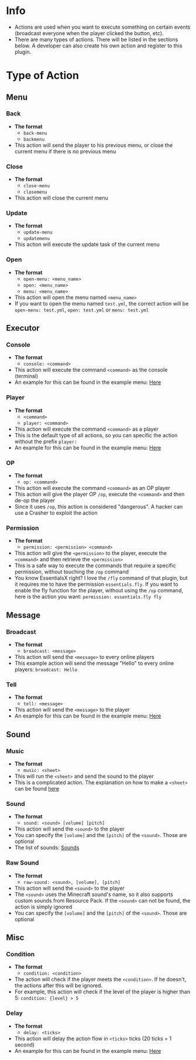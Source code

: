 # Info
* Actions are used when you want to execute something on certain events (broadcast everyone when the player clicked the button, etc).
* There are many types of actions. There will be listed in the sections below. A developer can also create his own action and register to this plugin.
# Type of Action
## Menu
### Back
* **The format**
  * `back-menu`
  * `backmenu`
* This action will send the player to his previous menu, or close the current menu if there is no previous menu
### Close
* **The format**
  * `close-menu`
  * `closemenu`
* This action will close the current menu
### Update
* **The format**
  * `update-menu`
  * `updatemenu`
* This action will execute the update task of the current menu
### Open
* **The format**
  * `open-menu: <menu_name>`
  * `open: <menu_name>`
  * `menu: <menu_name>`
* This action will open the menu named `<menu_name>`
* If you want to open the menu named `test.yml`, the correct action will be `open-menu: test.yml`, `open: test.yml` or `menu: test.yml`
## Executor
### Console
* **The format**
  * `console: <command>`
* This action will execute the command `<command>` as the console (terminal)
* An example for this can be found in the example menu: [Here](https://github.com/BetterGUI-MC/BetterGUI/blob/17209a29e6b9948fd15991916a25a42763a68c6a/src/main/resources/menu/example.yml#L77)
### Player
* **The format**
  * `<command>`
  * `player: <command>`
* This action will execute the command `<command>` as a player
* This is the default type of all actions, so you can specific the action without the prefix `player:`
* An example for this can be found in the example menu: [Here](https://github.com/BetterGUI-MC/BetterGUI/blob/17209a29e6b9948fd15991916a25a42763a68c6a/src/main/resources/menu/example.yml#L39)
### OP
* **The format**
  * `op: <command>`
* This action will execute the command `<command>` as an OP player
* This action will give the player OP `/op`, execute the `<command>` and then de-op the player
* Since it uses `/op`, this action is considered "dangerous". A hacker can use a Crasher to exploit the action
### Permission
* **The format**
  * `permission: <permission> <command>`
* This action will give the `<permission>` to the player, execute the `<command>` and then retrieve the `<permission>`
* This is a safe way to execute the commands that require a specific permission, without touching the `/op` command
* You know EssentialsX right? I love the `/fly` command of that plugin, but it requires me to have the permission `essentials.fly`. If you want to enable the fly function for the player, without using the `/op` command, here is the action you want: `permission: essentials.fly fly`
## Message
### Broadcast
* **The format**
  * `broadcast: <message>`
* This action will send the `<message>` to every online players
* This example action will send the message "Hello" to every online players: `broadcast: Hello`
### Tell
* **The format**
  * `tell: <message>`
* This action will send the `<message>` to the player
* An example for this can be found in the example menu: [Here](https://github.com/BetterGUI-MC/BetterGUI/blob/17209a29e6b9948fd15991916a25a42763a68c6a/src/main/resources/menu/example.yml#L124)
## Sound
### Music
* **The format**
  * `music: <sheet>`
* This will run the `<sheet>` and send the sound to the player
* This is a complicated action. The explanation on how to make a `<sheet>` can be found [here](https://github.com/CryptoMorin/XSeries/blob/ceff291550d50a413d9f50d71b95e690c3bfa94a/src/main/java/com/cryptomorin/xseries/NoteBlockMusic.java#L133-L178)
### Sound
* **The format**
  * `sound: <sound> [volume] [pitch]`
* This action will send the `<sound>` to the player
* You can specify the `[volume]` and the `[pitch]` of the `<sound>`. Those are optional
* The list of sounds: [Sounds](https://hub.spigotmc.org/javadocs/spigot/org/bukkit/Sound.html)
### Raw Sound
* **The format**
  * `raw-sound: <sound>, [volume], [pitch]`
* This action will send the `<sound>` to the player
* The `<sound>` uses the Minecraft sound's name, so it also supports custom sounds from Resource Pack. If the `<sound>` can not be found, the action is simply ignored
* You can specify the `[volume]` and the `[pitch]` of the `<sound>`. Those are optional
## Misc
### Condition
* **The format**
  * `condition: <condition>`
* The action will check if the player meets the `<condition>`. If he doesn't, the actions after this will be ignored.
* For example, this action will check if the level of the player is higher than 5: `condition: {level} > 5`
### Delay
* **The format**
  * `delay: <ticks>`
* This action will delay the action flow in `<ticks>` ticks (20 ticks = 1 second)
* An example for this can be found in the example menu: [Here](https://github.com/BetterGUI-MC/BetterGUI/blob/17209a29e6b9948fd15991916a25a42763a68c6a/src/main/resources/menu/example.yml#L195)